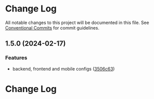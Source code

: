 # Change Log

All notable changes to this project will be documented in this file.
See [Conventional Commits](https://conventionalcommits.org) for commit guidelines.

## 1.5.0 (2024-02-17)


### Features

* backend, frontend and mobile configs ([3506c63](https://github.com/whitebeardit/eslint-config/commit/3506c636004819166b635989837550d595dd62d4))



# Change Log
